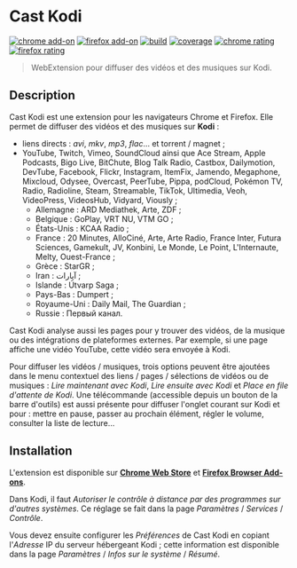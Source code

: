 # Cast Kodi

[![chrome add-on][img-chrome_add-on]][link-chrome_add-on]
[![firefox add-on][img-firefox_add-on]][link-firefox_add-on]
[![build][img-build]][link-build]
[![coverage][img-coverage]][link-coverage]
[![chrome rating][img-chrome_rating]][link-chrome_rating]
[![firefox rating][img-firefox_rating]][link-firefox_rating]

> WebExtension pour diffuser des vidéos et des musiques sur Kodi.

## Description

Cast Kodi est une extension pour les navigateurs Chrome et Firefox. Elle permet
de diffuser des vidéos et des musiques sur **Kodi** :

- liens directs : _avi_, _mkv_, _mp3_, _flac_… et torrent / magnet ;
- YouTube, Twitch, Vimeo, SoundCloud ainsi que Ace Stream, Apple Podcasts,
  Bigo Live, BitChute, Blog Talk Radio, Castbox, Dailymotion, DevTube, Facebook,
  Flickr, Instagram, ItemFix, Jamendo, Megaphone, Mixcloud, Odysee, Overcast,
  PeerTube, Pippa, podCloud, Pokémon TV, Radio, Radioline, Steam, Streamable,
  TikTok, Ultimedia, Veoh, VideoPress, VideosHub, Vidyard, Viously ;
  - Allemagne : ARD Mediathek, Arte, ZDF ;
  - Belgique : GoPlay, VRT NU, VTM GO ;
  - États-Unis : KCAA Radio ;
  - France : 20 Minutes, AlloCiné, Arte, Arte Radio, France Inter, Futura
    Sciences, Gamekult, JV, Konbini, Le Monde, Le Point, L'Internaute, Melty,
    Ouest-France ;
  - Grèce : StarGR ;
  - Iran : آپارات ;
  - Islande : Útvarp Saga ;
  - Pays-Bas : Dumpert ;
  - Royaume-Uni : Daily Mail, The Guardian ;
  - Russie : Первый канал.

Cast Kodi analyse aussi les pages pour y trouver des vidéos, de la musique ou
des intégrations de plateformes externes. Par exemple, si une page affiche une
vidéo YouTube, cette vidéo sera envoyée à Kodi.

Pour diffuser les vidéos / musiques, trois options peuvent être ajoutées dans le
menu contextuel des liens / pages / sélections de vidéos ou de musiques : _Lire
maintenant avec Kodi_, _Lire ensuite avec Kodi_ et _Place en file d'attente de
Kodi_. Une télécommande (accessible depuis un bouton de la barre d'outils) est
aussi présente pour diffuser l'onglet courant sur Kodi et pour : mettre en
pause, passer au prochain élément, régler le volume, consulter la liste de
lecture…

## Installation

L'extension est disponible sur [**Chrome Web Store**][link-chrome_add-on] et
[**Firefox Browser Add-ons**][link-firefox_add-on].

Dans Kodi, il faut _Autoriser le contrôle à distance par des programmes sur
d'autres systèmes_. Ce réglage se fait dans la page _Paramètres_ / _Services_ /
_Contrôle_.

Vous devez ensuite configurer les _Préférences_ de Cast Kodi en copiant
l'_Adresse_ IP du serveur hébergeant Kodi ; cette information est disponible
dans la page _Paramètres_ / _Infos sur le système_ / _Résumé_.

[img-chrome_add-on]:https://img.shields.io/chrome-web-store/v/gojlijimdlgjlliggedhakpefimkedmb?label=add-on&logo=googlechrome&logoColor=white
[img-firefox_add-on]:https://img.shields.io/amo/v/castkodi.svg?label=add-on&logo=firefox-browser&logoColor=white
[img-build]:https://img.shields.io/github/workflow/status/regseb/castkodi/CI
[img-coverage]:https://img.shields.io/coveralls/github/regseb/castkodi
[img-chrome_rating]:https://img.shields.io/chrome-web-store/stars/gojlijimdlgjlliggedhakpefimkedmb?label=rating&logo=googlechrome&logoColor=white
[img-firefox_rating]:https://img.shields.io/amo/stars/castkodi.svg?label=rating&logo=firefox-browser&logoColor=white

[link-chrome_add-on]:https://chrome.google.com/webstore/detail/cast-kodi/gojlijimdlgjlliggedhakpefimkedmb
[link-firefox_add-on]:https://addons.mozilla.org/addon/castkodi/
[link-build]:https://github.com/regseb/castkodi/actions/workflows/ci.yml?query=branch%3Amaster
[link-coverage]:https://coveralls.io/github/regseb/castkodi
[link-chrome_rating]:https://chrome.google.com/webstore/detail/cast-kodi/gojlijimdlgjlliggedhakpefimkedmb/reviews
[link-firefox_rating]:https://addons.mozilla.org/addon/castkodi/reviews/
